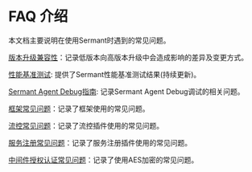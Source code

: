 # FAQ 介绍

本文档主要说明在使用Sermant时遇到的常见问题。

[版本升级兼容性](./upgrade.md)：记录低版本向高版本升级中会造成影响的差异及变更方式。

[性能基准测试](./performance.md): 提供了Sermant性能基准测试结果(持续更新)。

[Sermant Agent Debug指南](./development-debug.md): 记录Sermant Agent Debug调试的相关问题。

[框架常见问题](./framework.md)：记录了框架使用的常见问题。

[流控常见问题](./flowcontrol.md)：记录了流控插件使用的常见问题。

[服务注册常见问题](./registry.md)：记录了服务注册插件使用的常见问题。

[中间件授权认证常见问题](./encryption.md)：记录了使用AES加密的常见问题。





